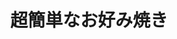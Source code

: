 ---
id: 144
title: 超簡単なお好み焼き
date_cooked: 
image: /images/cooklog/144-choukantanna-okonomiyaki.jpg
tags: [肉,牛ひき肉]
cook_logs:
  - date: 2025-07-08
    rating:
    notes: >
      but I added butabara cos once i ate the konbini one and tasted bad
      
    image: /images/cooklog/144-choukantanna-okonomiyaki.jpg
---